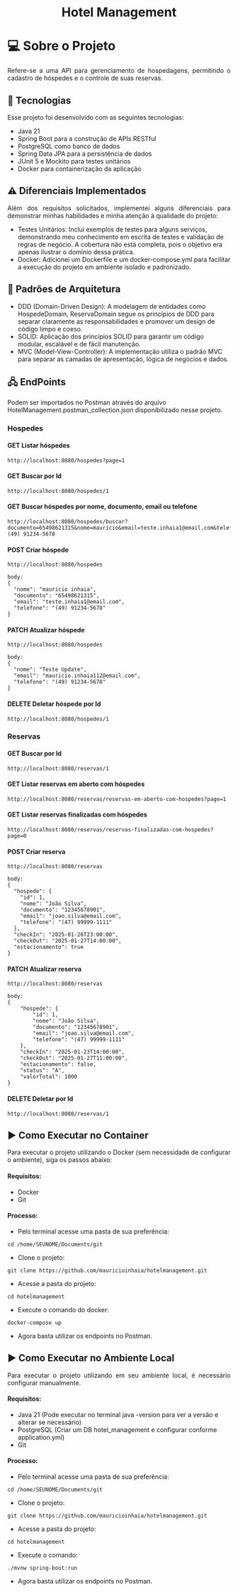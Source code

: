 <h1 align="center"> Hotel Management </h1>

# 💻 Sobre o Projeto
<p align="justify">
Refere-se a uma API para gerenciamento de hospedagens, permitindo o cadastro de hóspedes e o controle de suas reservas.
</p>

## 🚀 Tecnologias
<p align="justify">
Esse projeto foi desenvolvido com as seguintes tecnologias:
</p>

- Java 21
- Spring Boot para a construção de APIs RESTful
- PostgreSQL como banco de dados
- Spring Data JPA para a persistência de dados
- JUnit 5 e Mockito para testes unitários
- Docker para containerização da aplicação

## ⚠️ Diferenciais Implementados
<p align="justify">
Além dos requisitos solicitados, implementei alguns diferenciais para demonstrar minhas habilidades e minha atenção à qualidade do projeto:

- Testes Unitários: Incluí exemplos de testes para alguns serviços, demonstrando meu conhecimento em escrita de testes e validação de regras de negócio. A cobertura não está completa, pois o objetivo era apenas ilustrar o domínio dessa prática.
- Docker: Adicionei um Dockerfile e um docker-compose.yml para facilitar a execução do projeto em ambiente isolado e padronizado.
</p>

## 📝 Padrões de Arquitetura

- DDD (Domain-Driven Design): A modelagem de entidades como HospedeDomain, ReservaDomain segue os princípios de DDD para separar claramente as responsabilidades e promover um design de código limpo e coeso.
- SOLID: Aplicação dos princípios SOLID para garantir um código modular, escalável e de fácil manutenção.
- MVC (Model-View-Controller): A implementação utiliza o padrão MVC para separar as camadas de apresentação, lógica de negócios e dados.

## 🖧 EndPoints
Podem ser importados no Postman através do arquivo HotelManagement.postman_collection.json disponibilizado nesse projeto.

### Hospedes
#### GET Listar hóspedes
```
http://localhost:8080/hospedes?page=1
```
#### GET Buscar por Id
```
http://localhost:8080/hospedes/1
```
#### GET Buscar hóspedes por nome, documento, email ou telefone
```
http://localhost:8080/hospedes/buscar?documento=65498621315&nome=mauricio&email=teste.inhaia1@email.com&telefone=(49) 91234-5678
```
#### POST Criar hóspede
```
http://localhost:8080/hospedes

body:
{
  "nome": "mauricio inhaia",
  "documento": "65498621315",
  "email": "teste.inhaia1@email.com",
  "telefone": "(49) 91234-5678"
}
```
#### PATCH Atualizar hóspede
```
http://localhost:8080/hospedes

body:
{
  "nome": "Teste Update",
  "email": "mauricio.inhaia112@email.com",
  "telefone": "(49) 91234-5678"
}
```
#### DELETE Deletar hóspede por Id
```
http://localhost:8080/hospedes/1
```

### Reservas
#### GET Buscar por Id
```
http://localhost:8080/reservas/1
```
#### GET Listar reservas em aberto com hóspedes
```
http://localhost:8080/reservas/reservas-em-aberto-com-hospedes?page=1
```
#### GET Listar reservas finalizadas com hóspedes
```
http://localhost:8080/reservas/reservas-finalizadas-com-hospedes?page=0
```
#### POST Criar reserva
```
http://localhost:8080/reservas

body:
{
  "hospede": {
    "id": 1,
    "nome": "João Silva",
    "documento": "12345678901",
    "email": "joao.silva@email.com",
    "telefone": "(47) 99999-1111"
  },
  "checkIn": "2025-01-26T23:00:00",
  "checkOut": "2025-01-27T14:00:00",
  "estacionamento": true
}
```
#### PATCH Atualizar reserva
```
http://localhost:8080/reservas

body:
{
    "hospede": {
        "id": 1,
        "nome": "João Silva",
        "documento": "12345678901",
        "email": "joao.silva@email.com",
        "telefone": "(47) 99999-1111"
    },
    "checkIn": "2025-01-23T14:00:00",
    "checkOut": "2025-01-27T11:00:00",
    "estacionamento": false,
    "status": "A",
    "valorTotal": 1000
}
```
#### DELETE Deletar por Id
```
http://localhost:8080/reservas/1
```

## ▶️ Como Executar no Container
<p align="justify">
Para executar o projeto utilizando o Docker (sem necessidade de configurar o ambiente), siga os passos abaixo:
</p>

#### Requisitos:
- Docker
- Git
#### Processo:
- Pelo terminal acesse uma pasta de sua preferência:
```
cd /home/SEUNOME/Documents/git
```
- Clone o projeto:
```
git clone https://github.com/mauricioinhaia/hotelmanagement.git
```
- Acesse a pasta do projeto:
```
cd hotelmanagement
```
- Execute o comando do docker:
```
docker-compose up
```
- Agora basta utilizar os endpoints no Postman.

## ▶️ Como Executar no Ambiente Local
<p align="justify">
Para executar o projeto utilizando em seu ambiente local, é necessário configurar manualmente.
</p>

#### Requisitos:
- Java 21 (Pode executar no terminal java -version para ver a versão e alterar se necessário)
- PostgreSQL (Criar um DB hotel_management e configurar conforme application.yml)
- Git
#### Processo:
- Pelo terminal acesse uma pasta de sua preferência:
```
cd /home/SEUNOME/Documents/git
```
- Clone o projeto:
```
git clone https://github.com/mauricioinhaia/hotelmanagement.git
```
- Acesse a pasta do projeto:
```
cd hotelmanagement
```
- Execute o comando:
```
./mvnw spring-boot:run
```
- Agora basta utilizar os endpoints no Postman.